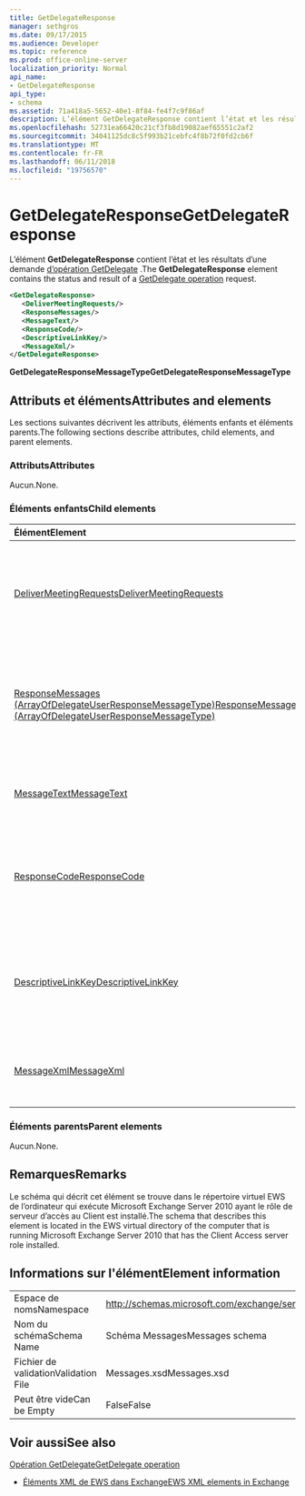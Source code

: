 ```yaml
---
title: GetDelegateResponse
manager: sethgros
ms.date: 09/17/2015
ms.audience: Developer
ms.topic: reference
ms.prod: office-online-server
localization_priority: Normal
api_name:
- GetDelegateResponse
api_type:
- schema
ms.assetid: 71a418a5-5652-40e1-8f84-fe4f7c9f86af
description: L’élément GetDelegateResponse contient l’état et les résultats d’une demande d’opération GetDelegate.
ms.openlocfilehash: 52731ea66420c21cf3fb8d19082aef65551c2af2
ms.sourcegitcommit: 34041125dc8c5f993b21cebfc4f8b72f0fd2cb6f
ms.translationtype: MT
ms.contentlocale: fr-FR
ms.lasthandoff: 06/11/2018
ms.locfileid: "19756570"
---
```

# <a name="getdelegateresponse"></a><span data-ttu-id="930a3-103">GetDelegateResponse</span><span class="sxs-lookup"><span data-stu-id="930a3-103">GetDelegateResponse</span></span>

<span data-ttu-id="930a3-104">L’élément **GetDelegateResponse** contient l’état et les résultats d’une demande [d’opération GetDelegate](getdelegate-operation.md) .</span><span class="sxs-lookup"><span data-stu-id="930a3-104">The **GetDelegateResponse** element contains the status and result of a [GetDelegate operation](getdelegate-operation.md) request.</span></span> 
  
```xml
<GetDelegateResponse>
   <DeliverMeetingRequests/>
   <ResponseMessages/>
   <MessageText/>
   <ResponseCode/>
   <DescriptiveLinkKey/>
   <MessageXml/>
</GetDelegateResponse>
```

 <span data-ttu-id="930a3-105">**GetDelegateResponseMessageType**</span><span class="sxs-lookup"><span data-stu-id="930a3-105">**GetDelegateResponseMessageType**</span></span>
## <a name="attributes-and-elements"></a><span data-ttu-id="930a3-106">Attributs et éléments</span><span class="sxs-lookup"><span data-stu-id="930a3-106">Attributes and elements</span></span>

<span data-ttu-id="930a3-107">Les sections suivantes décrivent les attributs, éléments enfants et éléments parents.</span><span class="sxs-lookup"><span data-stu-id="930a3-107">The following sections describe attributes, child elements, and parent elements.</span></span>
  
### <a name="attributes"></a><span data-ttu-id="930a3-108">Attributs</span><span class="sxs-lookup"><span data-stu-id="930a3-108">Attributes</span></span>

<span data-ttu-id="930a3-109">Aucun.</span><span class="sxs-lookup"><span data-stu-id="930a3-109">None.</span></span>
  
### <a name="child-elements"></a><span data-ttu-id="930a3-110">Éléments enfants</span><span class="sxs-lookup"><span data-stu-id="930a3-110">Child elements</span></span>

|<span data-ttu-id="930a3-111">**Élément**</span><span class="sxs-lookup"><span data-stu-id="930a3-111">**Element**</span></span>|<span data-ttu-id="930a3-112">**Description**</span><span class="sxs-lookup"><span data-stu-id="930a3-112">**Description**</span></span>|
|:-----|:-----|
|[<span data-ttu-id="930a3-113">DeliverMeetingRequests</span><span class="sxs-lookup"><span data-stu-id="930a3-113">DeliverMeetingRequests</span></span>](delivermeetingrequests.md) <br/> |<span data-ttu-id="930a3-114">Définit la gestion des demandes de réunion entre le délégué et l’entité de sécurité.</span><span class="sxs-lookup"><span data-stu-id="930a3-114">Defines how meeting requests are handled between the delegate and the principal.</span></span>  <br/> |
|[<span data-ttu-id="930a3-115">ResponseMessages (ArrayOfDelegateUserResponseMessageType)</span><span class="sxs-lookup"><span data-stu-id="930a3-115">ResponseMessages (ArrayOfDelegateUserResponseMessageType)</span></span>](responsemessages-arrayofdelegateuserresponsemessagetype.md) <br/> |<span data-ttu-id="930a3-116">Contient les messages de réponse pour une demande de gestion des Services Web Exchange délégué.</span><span class="sxs-lookup"><span data-stu-id="930a3-116">Contains the response messages for an Exchange Web Services delegate management request.</span></span>  <br/> |
|[<span data-ttu-id="930a3-117">MessageText</span><span class="sxs-lookup"><span data-stu-id="930a3-117">MessageText</span></span>](messagetext.md) <br/> |<span data-ttu-id="930a3-118">Fournit une description textuelle de l’état de la réponse.</span><span class="sxs-lookup"><span data-stu-id="930a3-118">Provides a text description of the status of the response.</span></span>  <br/> |
|[<span data-ttu-id="930a3-119">ResponseCode</span><span class="sxs-lookup"><span data-stu-id="930a3-119">ResponseCode</span></span>](responsecode.md) <br/> |<span data-ttu-id="930a3-120">Fournit un code d’erreur qui identifie l’erreur spécifique qui a rencontré la demande.</span><span class="sxs-lookup"><span data-stu-id="930a3-120">Provides an error code that identifies the specific error that the request encountered.</span></span>  <br/> |
|[<span data-ttu-id="930a3-121">DescriptiveLinkKey</span><span class="sxs-lookup"><span data-stu-id="930a3-121">DescriptiveLinkKey</span></span>](descriptivelinkkey.md) <br/> |<span data-ttu-id="930a3-122">Actuellement inutilisés et est réservé à un usage ultérieur.</span><span class="sxs-lookup"><span data-stu-id="930a3-122">Currently unused and is reserved for future use.</span></span> <span data-ttu-id="930a3-123">Il contient une valeur de 0.</span><span class="sxs-lookup"><span data-stu-id="930a3-123">It contains a value of 0.</span></span>  <br/> |
|[<span data-ttu-id="930a3-124">MessageXml</span><span class="sxs-lookup"><span data-stu-id="930a3-124">MessageXml</span></span>](messagexml.md) <br/> |<span data-ttu-id="930a3-125">Fournit des informations de réponse d’erreur.</span><span class="sxs-lookup"><span data-stu-id="930a3-125">Provides additional error response information.</span></span>  <br/> |
   
### <a name="parent-elements"></a><span data-ttu-id="930a3-126">Éléments parents</span><span class="sxs-lookup"><span data-stu-id="930a3-126">Parent elements</span></span>

<span data-ttu-id="930a3-127">Aucun.</span><span class="sxs-lookup"><span data-stu-id="930a3-127">None.</span></span>
  
## <a name="remarks"></a><span data-ttu-id="930a3-128">Remarques</span><span class="sxs-lookup"><span data-stu-id="930a3-128">Remarks</span></span>

<span data-ttu-id="930a3-129">Le schéma qui décrit cet élément se trouve dans le répertoire virtuel EWS de l’ordinateur qui exécute Microsoft Exchange Server 2010 ayant le rôle de serveur d’accès au Client est installé.</span><span class="sxs-lookup"><span data-stu-id="930a3-129">The schema that describes this element is located in the EWS virtual directory of the computer that is running Microsoft Exchange Server 2010 that has the Client Access server role installed.</span></span>
  
## <a name="element-information"></a><span data-ttu-id="930a3-130">Informations sur l'élément</span><span class="sxs-lookup"><span data-stu-id="930a3-130">Element information</span></span>

|||
|:-----|:-----|
|<span data-ttu-id="930a3-131">Espace de noms</span><span class="sxs-lookup"><span data-stu-id="930a3-131">Namespace</span></span>  <br/> |http://schemas.microsoft.com/exchange/services/2006/messages  <br/> |
|<span data-ttu-id="930a3-132">Nom du schéma</span><span class="sxs-lookup"><span data-stu-id="930a3-132">Schema Name</span></span>  <br/> |<span data-ttu-id="930a3-133">Schéma Messages</span><span class="sxs-lookup"><span data-stu-id="930a3-133">Messages schema</span></span>  <br/> |
|<span data-ttu-id="930a3-134">Fichier de validation</span><span class="sxs-lookup"><span data-stu-id="930a3-134">Validation File</span></span>  <br/> |<span data-ttu-id="930a3-135">Messages.xsd</span><span class="sxs-lookup"><span data-stu-id="930a3-135">Messages.xsd</span></span>  <br/> |
|<span data-ttu-id="930a3-136">Peut être vide</span><span class="sxs-lookup"><span data-stu-id="930a3-136">Can be Empty</span></span>  <br/> |<span data-ttu-id="930a3-137">False</span><span class="sxs-lookup"><span data-stu-id="930a3-137">False</span></span>  <br/> |
   
## <a name="see-also"></a><span data-ttu-id="930a3-138">Voir aussi</span><span class="sxs-lookup"><span data-stu-id="930a3-138">See also</span></span>



[<span data-ttu-id="930a3-139">Opération GetDelegate</span><span class="sxs-lookup"><span data-stu-id="930a3-139">GetDelegate operation</span></span>](getdelegate-operation.md)


- [<span data-ttu-id="930a3-140">Éléments XML de EWS dans Exchange</span><span class="sxs-lookup"><span data-stu-id="930a3-140">EWS XML elements in Exchange</span></span>](ews-xml-elements-in-exchange.md)

